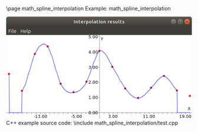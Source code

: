 \page math_spline_interpolation Example: math_spline_interpolation

![math_spline_interpolation screenshot](doc/source/images/math_spline_interpolation_screenshot.png)
C++ example source code:
\include math_spline_interpolation/test.cpp
